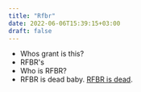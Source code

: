 ```yaml
---
title: "Rfbr"
date: 2022-06-06T15:39:15+03:00
draft: false
---
```


* Whos grant is this?
* RFBR's
* Who is RFBR?
* RFBR is dead baby. [RFBR is dead](https://www.youtube.com/watch?v=y7Yp2L6c2KM). 
